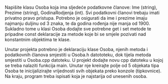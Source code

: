 Napišite klasu Osoba koja ima sljedeće podatkovne članove: Ime (string), Prezime (string), GodinaRodjenja (int). Svi podatkovni članovi trebaju imati privatno pravo pristupa. Potrebno je osigurati da ime i prezime imaju najmanju duljinu od 3 znaka, te da godina rođenja nije manja od 1900. Sukladno tome u klasi Osoba dodajte sve potrebne get i set metode te pripadne const deklaracije za metode koje bi se smjele pozivati nad konstantnim objektima te klase.
	
Unutar projekta potrebno je deklaraciju klase Osoba, njenih metoda i podatkovnih članova smjestiti u Osoba.h datototeku, dok tijela metoda smjestiti u Osoba.cpp datoteku. U projekt dodajte novu cpp datoteku u kojoj se treba nalaziti funkcija main. Unutar nje kreirajte polje od 5 objekata tipa Osoba te inicijalizirajte vrijednosti svih objekata preko konzole (tipkovnice). Na kraju, program treba ispisati koja je najstarija od unesenih osoba.
